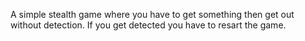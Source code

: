 A simple stealth game where you have to get something then get out without detection. If you get detected you have to resart the game.
